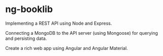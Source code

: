 # ng-booklib
Implementing a REST API using Node and Express.

Connecting a MongoDB to the API server (using Mongoose) for querying and persisting data.

Create a rich web app using Angular and Angular Material.
